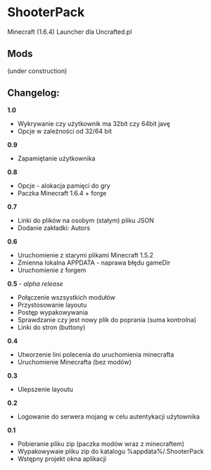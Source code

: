 ShooterPack
==========

Minecraft (1.6.4) Launcher dla Uncrafted.pl


Mods
----------

(under construction)


Changelog:
----------

**1.0**

* Wykrywanie czy użytkownik ma 32bit czy 64bit javę
* Opcje w zależności od 32/64 bit

**0.9**

* Zapamiętanie użytkownika

**0.8**

* Opcje - alokacja pamięci do gry
* Paczka Minecraft 1.6.4 + forge

**0.7**

* Linki do plików na osobym (stałym) pliku JSON
* Dodanie zakładki: Autors

**0.6**

* Uruchomienie z starymi plikami Minecraft 1.5.2
* Zmienna lokalna APPDATA - naprawa błędu gameDir
* Uruchomienie z forgem

**0.5** - *alpha release*

* Połączenie wszsystkich modułów
* Przystosowanie layoutu
* Postęp wypakowywania
* Sprawdzanie czy jest nowy plik do poprania (suma kontrolna)
* Linki do stron (buttony)

**0.4**

* Utworzenie lini polecenia do uruchomienia minecrafta
* Uruchomienie Minecrafta (bez modów)

**0.3**

* Ulepszenie layoutu

**0.2**

* Logowanie do serwera mojang w celu autentykacji użytownika

**0.1**

* Pobieranie pliku zip (paczka modów wraz z minecraftem)
* Wypakowywaie pliku zip do katalogu %appdata%/.ShooterPack
* Wstępny projekt okna aplikacji